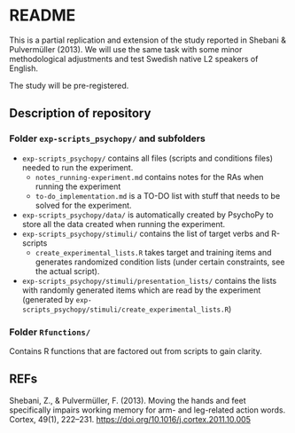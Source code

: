 README
======

This is a partial replication and extension of the study reported in Shebani & Pulvermüller (2013).
We will use the same task with some minor methodological adjustments and test Swedish native L2 speakers of English.

The study will be pre-registered.


Description of repository
-------------------------

### Folder `exp-scripts_psychopy/` and subfolders

- `exp-scripts_psychopy/` contains all files (scripts and conditions files) needed to run the experiment.
	- `notes_running-experiment.md` contains notes for the RAs when running the experiment
	- `to-do_implementation.md` is a TO-DO list with stuff that needs to be solved for the experiment.
- `exp-scripts_psychopy/data/` is automatically created by PsychoPy to store all the data created when running the experiment.
- `exp-scripts_psychopy/stimuli/` contains the list of target verbs and R-scripts 
	- `create_experimental_lists.R` takes target and training items and generates randomized condition lists (under certain constraints, see the actual script).
-  `exp-scripts_psychopy/stimuli/presentation_lists/` contains the lists with randomly generated items which are read by the experiment (generated by `exp-scripts_psychopy/stimuli/create_experimental_lists.R`)


### Folder `Rfunctions/`

Contains R functions that are factored out from scripts to gain clarity.


REFs
----

Shebani, Z., & Pulvermüller, F. (2013). Moving the hands and feet specifically impairs working memory for arm- and leg-related action words. Cortex, 49(1), 222–231. https://doi.org/10.1016/j.cortex.2011.10.005

